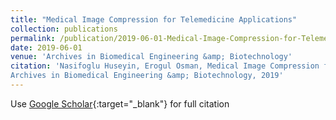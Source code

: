 ```yaml
---
title: "Medical Image Compression for Telemedicine Applications"
collection: publications
permalink: /publication/2019-06-01-Medical-Image-Compression-for-Telemedicine-Applications
date: 2019-06-01
venue: 'Archives in Biomedical Engineering &amp; Biotechnology'
citation: 'Nasifoglu Huseyin, Erogul Osman, Medical Image Compression for Telemedicine Applications"
Archives in Biomedical Engineering &amp; Biotechnology, 2019'
---
```

Use [Google Scholar](https://scholar.google.com/scholar?q=Medical+Image+Compression+for+Telemedicine+Applications){:target="_blank"} for full citation